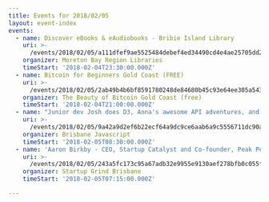 ```yaml
---
title: Events for 2018/02/05
layout: event-index
events:
  - name: Discover eBooks & eAudiobooks - Bribie Island Library
    uri: >-
      /events/2018/02/05/a111dfef9ae5525484debef4ed34490cd4e4ae25705dd297431d21c6942bd136
    organizer: Moreton Bay Region Libraries
    timeStart: '2018-02-04T23:30:00.000Z'
  - name: Bitcoin for Beginners Gold Coast (FREE)
    uri: >-
      /events/2018/02/05/2ab49b4b6bf8591780248de84680b45c93e64ee305a5435384652e4e640dbecd
    organizer: The Beauty of Bitcoin Gold Coast (free)
    timeStart: '2018-02-04T21:00:00.000Z'
  - name: "Junior dev Josh does D3, Anna's awesome API adventures, and lightning talks \U0001F329"
    uri: >-
      /events/2018/02/05/9a42a9d2ef6b22ecf64a9dc9ce6aab6a9c5556711dc90afc105ef9ac739a5762
    organizer: Brisbane Javascript
    timeStart: '2018-02-05T08:30:00.000Z'
  - name: 'Aaron Birkby - CEO, Startup Catalyst and Co-founder, Peak Persona'
    uri: >-
      /events/2018/02/05/243a5fc173c95a67adb32e9955e9130aef278bfb0c055f5f2ea4fd8b2b8784b6
    organizer: Startup Grind Brisbane
    timeStart: '2018-02-05T07:15:00.000Z'

---
```

